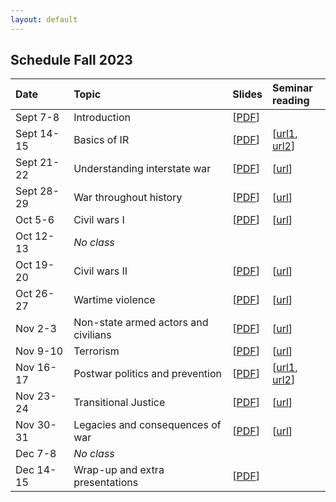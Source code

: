 ```yaml
---
layout: default
---
```


## Schedule Fall 2023

| Date        | Topic  | Slides | Seminar<br />reading |
| :---        | :---   | :--- | :--- |
| Sept 7-8    | Introduction | [[PDF](./slides/1_introduction/introduction.pdf)] ||
| Sept 14-15  | Basics of IR | [[PDF](./slides/2_IR/IR_intro.pdf)] | [[url1](https://iai.tv/articles/how-we-got-putin-so-wrong-auid-2063), [url2](https://www.theatlantic.com/ideas/archive/2023/03/russia-ukraine-war-pundits-history-international-relations/673293/)] |
| Sept 21-22  | Understanding interstate war | [[PDF](./slides/3_interstate/interstate.pdf)] | [[url](https://www.newyorker.com/magazine/2022/11/21/a-dangerous-game-over-taiwan)] |
| Sept 28-29  | War throughout history | [[PDF](./slides/4_war_history/war_history.pdf)] | [[url](https://www.ft.com/content/9ab50dee-67f5-4e1b-8456-d8f11814ef18)] |
| Oct 5-6     | Civil wars I | [[PDF](./slides/5_civil_wars1/civil_wars1.pdf)] | [[url](https://www.theatlantic.com/magazine/archive/1994/02/the-coming-anarchy/304670/)] |
| Oct 12-13   | *No class* |||
| Oct 19-20   | Civil wars II | [[PDF](./slides/6_civil_wars2/civil_wars2.pdf)] | [[url](https://www.newyorker.com/magazine/2021/09/13/the-other-afghan-women)] |
| Oct 26-27   | Wartime violence | [[PDF](./slides/7_wartime_violence/violence.pdf)] | [[url](https://www.newyorker.com/magazine/2023/02/06/the-hunt-for-russian-collaborators-in-ukraine)] |
| Nov 2-3     | Non-state armed actors and civilians | [[PDF](./slides/8_rebels/rebels.pdf)] | [[url](https://www.newyorker.com/magazine/2023/07/24/haiti-held-hostage)] |
| Nov 9-10    | Terrorism | [[PDF](./slides/9_terrorism/terrorism.pdf)] | [[url](https://www.newyorker.com/magazine/2006/09/11/the-master-plan)] |
| Nov 16-17   | Postwar politics and prevention | [[PDF](./slides/10_postwar_politics/postwar.pdf)] | [[url1](https://www.newyorker.com/books/page-turner/israels-other-war), [url2](https://www.foreignaffairs.com/israel/hamas-what-israel-must-do)] |
| Nov 23-24   | Transitional Justice | [[PDF](./slides/11_transitional_justice/tj.pdf)] | [[url](https://www.newyorker.com/magazine/2022/08/08/the-prosecution-of-russian-war-crimes-in-ukraine)] |
| Nov 30-31   | Legacies and consequences of war | [[PDF](./slides/12_legacies/legacies.pdf)] | [[url](https://www.newyorker.com/magazine/2017/12/04/the-fight-over-virginias-confederate-monuments)] |
| Dec 7-8     | *No class* |||
| Dec 14-15   | Wrap-up and extra presentations         | [[PDF](./slides/13_wrap/wrap_up.pdf)] ||
